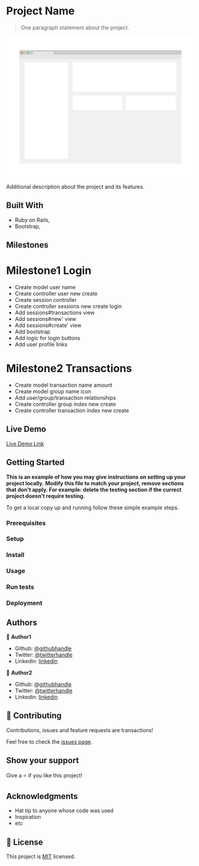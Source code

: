 # Project Name

> One paragraph statement about the project.

![screenshot](./app_screenshot.png)

Additional description about the project and its features.

## Built With

- Ruby on Rails,
- Bootstrap,

## Milestones

# Milestone1 Login

- Create model user name
- Create controller user new create
- Create session controller
- Create controller sessions new create login
- Add sessions#transactions view
- Add sessions#new' view
- Add sessions#create' view
- Add bootstrap
- Add logic for login buttons
- Add user profile links

# Milestone2 Transactions

- Create model transaction name amount
- Create model group name icon
- Add user/group/transaction relationships
- Create controller group index new create
- Create controller transaction index new create

## Live Demo

[Live Demo Link](https://livedemo.com)

## Getting Started

**This is an example of how you may give instructions on setting up your project locally.**
**Modify this file to match your project, remove sections that don't apply. For example: delete the testing section if the currect project doesn't require testing.**

To get a local copy up and running follow these simple example steps.

### Prerequisites

### Setup

### Install

### Usage

### Run tests

### Deployment

## Authors

👤 **Author1**

- Github: [@githubhandle](https://github.com/githubhandle)
- Twitter: [@twitterhandle](https://twitter.com/twitterhandle)
- Linkedin: [linkedin](https://linkedin.com/linkedinhandle)

👤 **Author2**

- Github: [@githubhandle](https://github.com/githubhandle)
- Twitter: [@twitterhandle](https://twitter.com/twitterhandle)
- Linkedin: [linkedin](https://linkedin.com/linkedinhandle)

## 🤝 Contributing

Contributions, issues and feature requests are transactions!

Feel free to check the [issues page](issues/).

## Show your support

Give a ⭐️ if you like this project!

## Acknowledgments

- Hat tip to anyone whose code was used
- Inspiration
- etc

## 📝 License

This project is [MIT](lic.url) licensed.
